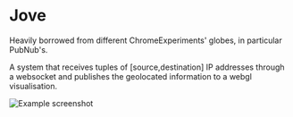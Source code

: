 # Jove

Heavily borrowed from different ChromeExperiments' globes, in particular PubNub's.

A system that receives tuples of [source,destination] IP addresses through a websocket and publishes the geolocated information to a webgl visualisation.

![Example screenshot](https://github.com/mterron/webgl-earth/raw/master/doc/example.png)
